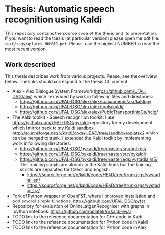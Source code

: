 Thesis: Automatic speech recognition using Kaldi
================================================
This repository contains the source code of the thesis and its presentation.
If you want to read the thesis (at particular version) please open the pdf file: `text/tags/oplatek_NUMBER.pdf`. 
Please, use the highest NUMBER to read the most recent version.

Work described
--------------
This thesis describes work from various projects.
Please, see the overview below.
The links should correspond to the thesis CD content.

 * Alex - Alex Dialogue System Framework(https://github.com/UFAL-DSG/alex) which I extended by work in following files and directories:
    * https://github.com/UFAL-DSG/alex/alex/components/asr/kaldi.py
    * https://github.com/UFAL-DSG/alex/alex/tools/kaldi/
    * https://github.com/UFAL-DSG/alex/alex/PublicTransportInfoCs/hclg/
 * The Kaldi toolkit - Speech recognition toolkit: I use https://github.com/UFAL-DSG/pykaldi repository for my development which I mirror back to my Kaldi sandbox http://sourceforge.net/p/kaldi/code/HEAD/tree/sandbox/oplatek2 which  can be merged to trunk. I extended the Kaldi toolkit by implementing work in following directories:
    * https://github.com/UFAL-DSG/pykaldi/tree/master/src/onl-rec/
    * https://github.com/UFAL-DSG/pykaldi/tree/master/src/pykaldi/
    * https://github.com/UFAL-DSG/pykaldi/tree/master/egs/vystadial/s5/
      This training scripts are already in the Kaldi trunk but the training scripts are separated for Czech and English:
         * https://sourceforge.net/p/kaldi/code/HEAD/tree/trunk/egs/vystadial_en/
         * https://sourceforge.net/p/kaldi/code/HEAD/tree/trunk/egs/vystadial_cz/
 * Fork of Python wrapper of OpenFST, where I improved installation and add several simple functions.
   https://github.com/UFAL-DSG/pyfst
 * Repository for evaluation of OnlineLatgenRecogniser with graphs in Ipython notebook:
   https://github.com/oplatek/pykaldi-eval
 * TODO link to the reference documentation for C++ code in Kaldi
 * TODO link to the reference documentation for Python code in Kaldi
 * TODO link to the reference documentation for Python code in Alex
